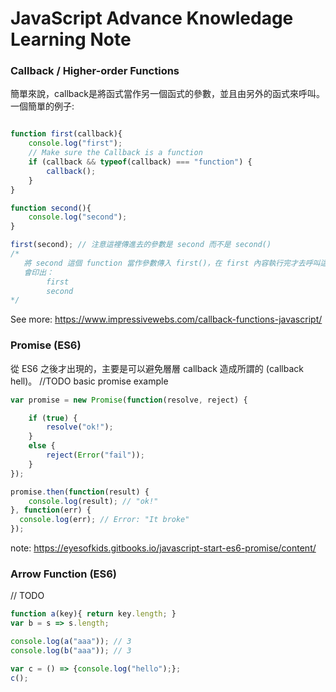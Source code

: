 # JavaScript Advance Knowledage Learning Note

### Callback / Higher-order Functions
簡單來說，callback是將函式當作另一個函式的參數，並且由另外的函式來呼叫。
一個簡單的例子:

```js

function first(callback){
    console.log("first");
    // Make sure the Callback is a function
    if (callback && typeof(callback) === "function") {
        callback();
    }
}

function second(){
    console.log("second");
}

first(second); // 注意這裡傳進去的參數是 second 而不是 second()
/*
   將 second 這個 function 當作參數傳入 first()，在 first 內容執行完才去呼叫這個 callback (second function)，達到做完事後呼叫的效果。
   會印出：
        first
        second
*/

```

See more: https://www.impressivewebs.com/callback-functions-javascript/

### Promise (ES6)
從 ES6 之後才出現的，主要是可以避免層層 callback 造成所謂的 (callback hell)。
//TODO
basic promise example
```js
var promise = new Promise(function(resolve, reject) {

    if (true) {
        resolve("ok!");
    }
    else {
        reject(Error("fail"));
    } 
});

promise.then(function(result) {
    console.log(result); // "ok!"
}, function(err) {
  console.log(err); // Error: "It broke"
});

```


note: https://eyesofkids.gitbooks.io/javascript-start-es6-promise/content/


### Arrow Function (ES6)

// TODO

```js
function a(key){ return key.length; }
var b = s => s.length;

console.log(a("aaa")); // 3
console.log(b("aaa")); // 3

var c = () => {console.log("hello");};
c();
```

